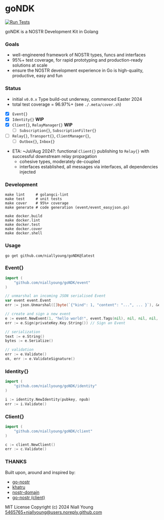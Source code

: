 # goNDK

[![Run Tests](https://github.com/niallyoung/goNDK/actions/workflows/main.yaml/badge.svg)](https://github.com/niallyoung/goNDK/actions/workflows/main.yaml)

goNDK is a NOSTR Development Kit in Golang

### Goals

- well-engineered framework of NOSTR types, funcs and interfaces
- 95%+ test coverage, for rapid prototyping and production-ready solutions at scale
- ensure the NOSTR development experience in Go is high-quality, productive, easy and fun

### Status

* initial `v0.0.x` Type build-out underway, commenced Easter 2024
* total test coverage = 96.97%+ (see `./.meta/cover.sh`)

- [x] `Event{}`
- [x] `Identity{}` **WIP**
- [x] `Client{}`, `RelayManager{}` **WIP**
  - [ ] `Subscription{}`, `SubscriptionFilter{}`
- [ ] `Relay{}`, `Transport{}`, `ClientManager{}`,
  - [ ] `Outbox{}`, `Inbox{}`

* ETA: ~Jul/Aug 2024?: functional `Client{}` publishing to `Relay{}` with successful downstream relay propagation
  * cohesive types, moderately de-coupled
  * interfaces established, all messages via interfaces, all dependencies injected

### Development

```shell
make lint     # golangci-lint
make test     # unit tests
make cover    # 95%+ coverage
make generate # code generation (event/event_easyjson.go)

make docker.build
make docker.lint
make docker.test
make docker.cover
make docker.shell
```

### Usage

```shell
go get github.com/niallyoung/goNDK@latest
```

### Event{}

```go
import (
    "github.com/niallyoung/goNDK/event"
)

// unmarshal an incoming JSON serialised Event
var event event.Event
err := json.Unmarshal([]byte(`{"kind": 1, "content": "...", ... }`), &event)

// create and sign a new event
e := event.NewEvent(1, "hello world!", event.Tags(nil), nil, nil, nil, nil)
err := e.Sign(privateKey.Key.String()) // Sign an Event

// serialization
text := e.String()
bytes := e.Serialize()

// validation
err := e.Validate()
ok, err := e.ValidateSignature()
```

### Identity{}

```go
import (
	"github.com/niallyoung/goNDK/identity"
)

i := identity.NewIdentity(pubkey, npub)
err := i.Validate()
```

### Client{}

```go
import (
	"github.com/niallyoung/goNDK/client"
)

c := client.NewClient()
err := c.Validate()
```

### THANKS

Built upon, around and inspired by:

* [go-nostr](https://github.com/nbd-wtf/go-nostr)
* [khatru](https://github.com/fiatjaf/khatru)
* [nostr-domain](https://github.com/dextryz/nostr-domain)
* [go-nostr (client)](https://github.com/shota3506/go-nostr)

MIT License
Copyright (c) 2024 Niall Young <5465765+niallyoung@users.noreply.github.com>
